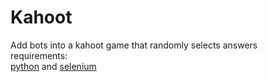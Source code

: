 # Kahoot
Add bots into a kahoot game that randomly selects answers  
requirements:  
[python](https:\\www.python.org) and [selenium](https://pypi.org/project/selenium/)
